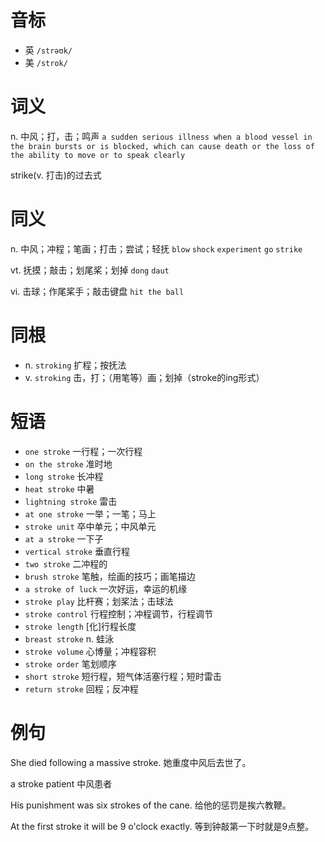 # 音标

- 英 `/strəʊk/`
- 美 `/strok/`

# 词义

n. 中风；打，击；鸣声
`a sudden serious illness when a blood vessel in the brain bursts or is blocked, which can cause death or the loss of the ability to move or to speak clearly`



strike(v. 打击)的过去式

# 同义

n. 中风；冲程；笔画；打击；尝试；轻抚
`blow` `shock` `experiment` `go` `strike`

vt. 抚摸；敲击；划尾桨；划掉
`dong` `daut`

vi. 击球；作尾桨手；敲击键盘
`hit the ball`

# 同根

- n. `stroking` 扩程；按抚法
- v. `stroking` 击，打；（用笔等）画；划掉（stroke的ing形式）

# 短语

- `one stroke` 一行程；一次行程
- `on the stroke` 准时地
- `long stroke` 长冲程
- `heat stroke` 中暑
- `lightning stroke` 雷击
- `at one stroke` 一举；一笔；马上
- `stroke unit` 卒中单元；中风单元
- `at a stroke` 一下子
- `vertical stroke` 垂直行程
- `two stroke` 二冲程的
- `brush stroke` 笔触，绘画的技巧；画笔描边
- `a stroke of luck` 一次好运，幸运的机缘
- `stroke play` 比杆赛；划桨法；击球法
- `stroke control` 行程控制；冲程调节，行程调节
- `stroke length` [化]行程长度
- `breast stroke` n. 蛙泳
- `stroke volume` 心博量；冲程容积
- `stroke order` 笔划顺序
- `short stroke` 短行程，短气体活塞行程；短时雷击
- `return stroke` 回程；反冲程

# 例句

She died following a massive stroke.
她重度中风后去世了。

a stroke patient
中风患者

His punishment was six strokes of the cane.
给他的惩罚是挨六教鞭。

At the first stroke it will be 9 o'clock exactly.
等到钟敲第一下时就是9点整。


